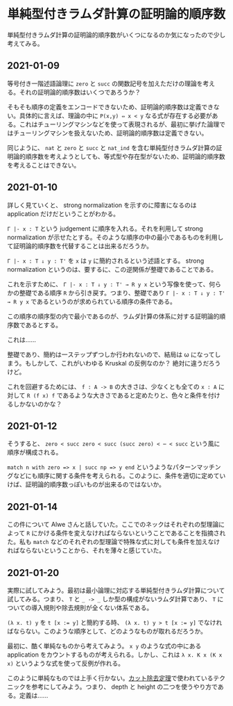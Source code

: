 # 単純型付きラムダ計算の証明論的順序数

単純型付きラムダ計算の証明論的順序数がいくつになるのか気になったので少し考えてみる。

## 2021-01-09

等号付き一階述語論理に `zero` と `succ` の関数記号を加えただけの理論を考える。それの証明論的順序数はいくつであろうか？

そもそも順序の定義をエンコードできないため、証明論的順序数は定義できない。具体的に言えば、理論の中に `P(x,y) ⇔ x < y` なる式が存在する必要がある。これはチューリングマシンなどを使って表現されるが、最初に挙げた論理ではチューリングマシンを扱えないため、証明論的順序数は定義できない。

同じように、 `nat` と `zero` と `succ` と `nat_ind` を含む単純型付きラムダ計算の証明論的順序数を考えようとしても、等式型や存在型がないため、証明論的順序数を考えることはできない。

## 2021-01-10

詳しく見ていくと、 strong normalization を示すのに障害になるのは application だけだということがわかる。

`Γ |- x : T` という judgement に順序を入れる。それを利用して strong normalization が示せたとする。そのような順序の中の最小であるものを利用して証明論的順序数を代替することは出来るだろうか。

`Γ |- x : T ⇓ y : T'` を `x` は `y` に簡約されるという述語とする。 strong normalization というのは、要するに、この逆関係が整礎であることである。

これを示すために、 `Γ |- x : T ⇓ y : T' → R y x` という写像を使って、何らかの整礎である順序 `R` から引き戻す。つまり、整礎であり `Γ |- x : T ⇓ y : T' → R y x` であるというのが求められている順序の条件である。

この順序の順序型の内で最小であるのが、ラムダ計算の体系に対する証明論的順序数であるとする。

これは……

整礎であり、簡約は一ステップずつしか行われないので、結局は ω になってしまう。もしかして、これがいわゆる Kruskal の反例なのか？ 絶対に違うだろうけど。

これを回避するためには、 `f : A -> B` の大きさは、少なくとも全ての `x : A` に対して `R (f x) f` であるような大きさであると定めたりと、色々と条件を付けるしかないのかな？

## 2021-01-12

そうすると、 `zero < succ zero < succ (succ zero) < ⋯ < succ` という風に順序が構成される。

`match n with zero => x | succ np => y end` というようなパターンマッチングなどにも順序に関する条件を考えられる。このように、条件を適切に定めていけば、証明論的順序数っぽいものが出来るのではないか。

## 2021-01-14

この件について Alwe さんと話していた。ここでのネックはそれぞれの型理論によって `R` にかける条件を変えなければならないということであることを指摘された。私も `match` などのそれぞれの型理論で特殊な式に対しても条件を加えなければならないということから、それを薄々と感じていた。

## 2021-01-20

実際に試してみよう。最初は最小論理に対応する単純型付きラムダ計算について試してみる。つまり、 `T` と `_ -> _` しか型の構成がないラムダ計算であり、 `T` についての導入規則や除去規則が全くない体系である。

`(λ x. t) y` を `t [x := y]` と簡約する時、 `(λ x. t) y > t [x := y]` でなければならない。このような順序として、どのようなものが取れるだろうか。

最初に、酷く単純なものから考えてみよう。 `x y` のような式の中にある application をカウントするものが考えられる。しかし、これは `λ x. K x (K x x)` というような式を使って反例が作れる。

このように単純なものでは上手く行かない。[カット除去定理](https://drive.google.com/file/d/1I02pI2N1O9kyOHGKvHgTeL3kBo16y9Pc/view?usp=sharing)で使われているテクニックを参考にしてみよう。つまり、 depth と height の二つを使うやり方である。定義は……
